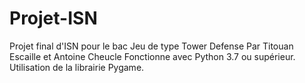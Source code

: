 # Projet-ISN
Projet final d'ISN pour le bac
Jeu de type Tower Defense
Par Titouan Escaille et Antoine Cheucle
Fonctionne avec Python 3.7 ou supérieur.
Utilisation de la librairie Pygame.
